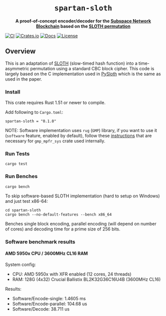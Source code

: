 <div align="center">
  <h1><code>spartan-sloth</code></h1>
  <strong>A proof-of-concept encoder/decoder for the <a href="https://subspace.network/">Subspace Network Blockchain</a> based on the <a href="https://eprint.iacr.org/2015/366">SLOTH permutation</a></strong>
</div>

[![CI](https://github.com/subspace/spartan-codec/actions/workflows/ci.yaml/badge.svg)](https://github.com/subspace/spartan-codec/actions/workflows/ci.yaml)
[![Crates.io](https://img.shields.io/crates/v/spartan-sloth?style=flat-square)](https://crates.io/crates/spartan-sloth)
[![Docs](https://img.shields.io/badge/docs-latest-blue.svg?style=flat-square)](https://docs.rs/spartan-sloth)
[![License](https://img.shields.io/github/license/subspace/spartan-codec?style=flat-square)](https://github.com/subspace/spartan-codec)

## Overview

This is an adaptation of [SLOTH](https://eprint.iacr.org/2015/366) (slow-timed hash function) into a time-asymmetric permutation using a standard CBC block cipher. This code is largely based on the C implementation used in [PySloth](https://github.com/randomchain/pysloth/blob/master/sloth.c) which is the same as used in the paper.

### Install
This crate requires Rust 1.51 or newer to compile.

Add following to `Cargo.toml`:
```
spartan-sloth = "0.1.0"
```

NOTE: Software implementation uses `rug` (`GMP`) library, if you want to use it (`software` feature, enabled by default), follow these [instructions](https://docs.rs/gmp-mpfr-sys/1.3.0/gmp_mpfr_sys/index.html#building-on-gnulinux) that are necessary for `gmp_mpfr_sys` crate used internally.

### Run Tests

```
cargo test
```

### Run Benches

```
cargo bench
```

To skip software-based SLOTH implementation (hard to setup on Windows) and just test x86-64:
```
cd spartan-sloth
cargo bench --no-default-features --bench x86_64
```

Benches single block encoding, parallel encoding (will depend on number of cores) and decoding time for a prime size of 256 bits.

### Software benchmark results

#### AMD 5950x CPU / 3600MHz CL16 RAM
System config:
* CPU: AMD 5950x with XFR enabled (12 cores, 24 threads)
* RAM: 128G (4x32) Crucial Ballistix BL2K32G36C16U4B (3600MHz CL16)

Results:
* Software/Encode-single: 1.4605 ms
* Software/Encode-parallel: 104.68 us
* Software/Decode: 38.711 us
